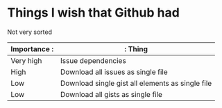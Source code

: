 # Things I wish that Github had

Not very sorted

| Importance :|: Thing |
|-|-|
| Very high | Issue dependencies |
| High | Download all issues as single file |
| Low | Download single gist all elements as single file |
| Low | Download all gists as single file |
